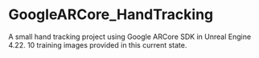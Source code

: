 # GoogleARCore_HandTracking
A small hand tracking project using Google ARCore SDK in Unreal Engine 4.22.
10 training images provided in this current state.

